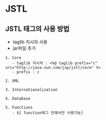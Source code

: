 # JSTL
## JSTL 태그의 사용 방법
- taglib 지시자 사용
- jar파일 추가
```
1. Core
   - taglib 지시자 : <%@ taglib prefix="c" uri="http://java.sun.com/jsp/jstl/core" %>
   - prefix : c

2. XML

3. Internationalization

4. Database

5. Functions
   - ${ function태그 안에서만 사용가능}
```

